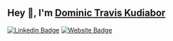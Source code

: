 ## Hey 👋, I'm [Dominic Travis Kudiabor](https://github.com/dominickudiabor/)

[![Linkedin Badge](https://img.shields.io/badge/-LinkedIn-0e76a8?style=flat-square&logo=Linkedin&logoColor=white)](https://www.linkedin.com/in/dominickudiabor/)
[![Website Badge](https://img.shields.io/badge/Website-3b5998?style=flat-square&logo=google-chrome&logoColor=white)](https://dominickudiabor.netlify.app/)
